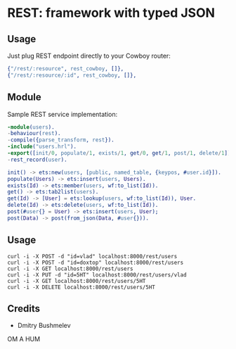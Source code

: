 REST: framework with typed JSON
===============================

Usage
-----

Just plug REST endpoint directly to your Cowboy router:

```erlang
{"/rest/:resource", rest_cowboy, []},
{"/rest/:resource/:id", rest_cowboy, []},
```

Module
------

Sample REST service implementation:

```erlang
-module(users).
-behaviour(rest).
-compile({parse_transform, rest}).
-include("users.hrl").
-export([init/0, populate/1, exists/1, get/0, get/1, post/1, delete/1]).
-rest_record(user).

init() -> ets:new(users, [public, named_table, {keypos, #user.id}]).
populate(Users) -> ets:insert(users, Users).
exists(Id) -> ets:member(users, wf:to_list(Id)).
get() -> ets:tab2list(users).
get(Id) -> [User] = ets:lookup(users, wf:to_list(Id)), User.
delete(Id) -> ets:delete(users, wf:to_list(Id)).
post(#user{} = User) -> ets:insert(users, User);
post(Data) -> post(from_json(Data, #user{})).
```

Usage
-----

    curl -i -X POST -d "id=vlad" localhost:8000/rest/users
    curl -i -X POST -d "id=doxtop" localhost:8000/rest/users
    curl -i -X GET localhost:8000/rest/users
    curl -i -X PUT -d "id=5HT" localhost:8000/rest/users/vlad
    curl -i -X GET localhost:8000/rest/users/5HT
    curl -i -X DELETE localhost:8000/rest/users/5HT

Credits
-------

* Dmitry Bushmelev

OM A HUM
